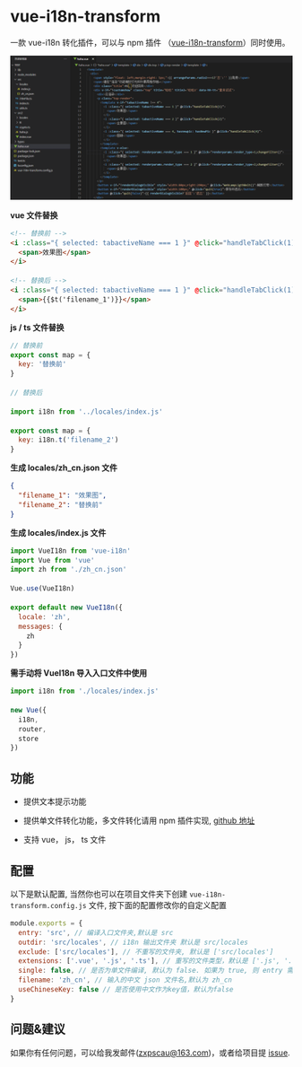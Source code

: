 # vue-i18n-transform

一款 vue-i18n 转化插件，可以与 npm 插件 （[vue-i18n-transform](https://github.com/zxpsuper/vue-i18n-transform)）同时使用。

![](https://github.com/zxpsuper/vue-i18n-transform/blob/vscode-plugin/GIF.gif?raw=true)

**vue 文件替换**

```html
<!-- 替换前 -->
<i :class="{ selected: tabactiveName === 1 }" @click="handleTabClick(1)">
  <span>效果图</span>
</i>

<!-- 替换后 -->
<i :class="{ selected: tabactiveName === 1 }" @click="handleTabClick(1)">
  <span>{{$t('filename_1')}}</span>
</i>
```

**js / ts 文件替换**

```js
// 替换前
export const map = {
  key: '替换前'
}

// 替换后

import i18n from '../locales/index.js'

export const map = {
  key: i18n.t('filename_2')
}
```

**生成 locales/zh_cn.json 文件**

```json
{
  "filename_1": "效果图",
  "filename_2": "替换前"
}
```

**生成 locales/index.js 文件**

```js
import VueI18n from 'vue-i18n'
import Vue from 'vue'
import zh from './zh_cn.json'

Vue.use(VueI18n)

export default new VueI18n({
  locale: 'zh',
  messages: {
    zh
  }
})
```

**需手动将 VueI18n 导入入口文件中使用**

```js
import i18n from './locales/index.js'

new Vue({
  i18n,
  router,
  store
})
```
## 功能

- 提供文本提示功能

- 提供单文件转化功能，多文件转化请用 npm 插件实现, [github 地址](https://github.com/zxpsuper/vue-i18n-transform)

- 支持 vue， js， ts 文件

## 配置

以下是默认配置, 当然你也可以在项目文件夹下创建 `vue-i18n-transform.config.js` 文件, 按下面的配置修改你的自定义配置

```js
module.exports = {
  entry: 'src', // 编译入口文件夹,默认是 src
  outdir: 'src/locales', // i18n 输出文件夹 默认是 src/locales
  exclude: ['src/locales'], // 不重写的文件夹, 默认是 ['src/locales']
  extensions: ['.vue', '.js', '.ts'], // 重写的文件类型，默认是 ['.js', '.vue', '.ts']
  single: false, // 是否为单文件编译, 默认为 false. 如果为 true, 则 entry 需为文件而不是文件夹, 如 entry: 'src/index.vue'
  filename: 'zh_cn', // 输入的中文 json 文件名,默认为 zh_cn
  useChineseKey: false // 是否使用中文作为key值，默认为false
}
```

## 问题&建议

如果你有任何问题，可以给我发邮件(zxpscau@163.com)，或者给项目提 [issue](https://github.com/zxpsuper/vue-i18n-transform/issues/new).